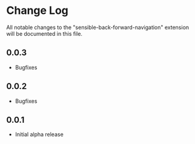 # Change Log

All notable changes to the "sensible-back-forward-navigation" extension will be documented in this file.

## 0.0.3

- Bugfixes

## 0.0.2

- Bugfixes

## 0.0.1

- Initial alpha release
